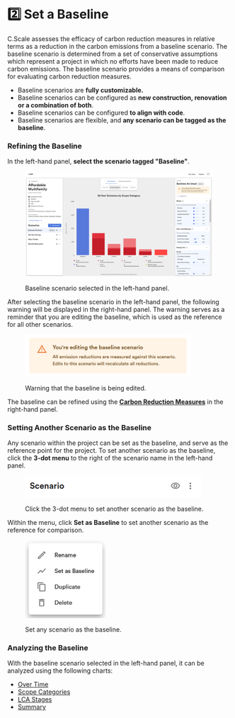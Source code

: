 # 2️⃣ Set a Baseline

C.Scale assesses the efficacy of carbon reduction measures in relative terms as a reduction in the carbon emissions from a baseline scenario. The baseline scenario is determined from a set of conservative assumptions which represent a project in which no efforts have been made to reduce carbon emissions. The baseline scenario provides a means of comparison for evaluating carbon reduction measures.&#x20;

* Baseline scenarios are **fully customizable.**&#x20;
* Baseline scenarios can be configured as **new construction, renovation or a combination of both**.&#x20;
* Baseline scenarios can be configured **to align with code**.&#x20;
* Baseline scenarios are flexible, and **any scenario can be tagged as the baseline**.

### Refining the Baseline

In the left-hand panel, **select the scenario tagged "Baseline"**.

<div align="left"><figure><img src="../.gitbook/assets/Baseline (1).png" alt="" width="563"><figcaption><p>Baseline scenario selected in the left-hand panel.</p></figcaption></figure></div>

After selecting the baseline scenario in the left-hand panel, the following warning will be displayed in the right-hand panel. The warning serves as a reminder that you are editing the baseline, which is used as the reference for all other scenarios.

<div align="left"><figure><img src="../.gitbook/assets/image (26).png" alt="" width="375"><figcaption><p>Warning that the baseline is being edited.</p></figcaption></figure></div>

The baseline can be refined using the [**Carbon Reduction Measures**](reduce-emissions/) in the right-hand panel.&#x20;

### Setting Another Scenario as the Baseline

Any scenario within the project can be set as the baseline, and serve as the reference point for the project. To set another scenario as the baseline, click the **3-dot menu** to the right of the scenario name in the left-hand panel.&#x20;

<div align="left"><figure><img src="../.gitbook/assets/image (13).png" alt="" width="399"><figcaption><p>Click the 3-dot menu to set another scenario as the baseline.</p></figcaption></figure></div>

Within the menu, click **Set as Baseline** to set another scenario as the reference for comparison.

<div align="left"><figure><img src="../.gitbook/assets/image (14).png" alt="" width="182"><figcaption><p>Set any scenario as the baseline.</p></figcaption></figure></div>

### Analyzing the Baseline

With the baseline scenario selected in the left-hand panel, it can be analyzed using the following charts:

* [Over Time](reduce-emissions/analyze-scenarios.md#over-time-chart)
* [Scope Categories](reduce-emissions/analyze-scenarios.md#scope-categories-chart)
* [LCA Stages](reduce-emissions/analyze-scenarios.md#lca-stages-chart)
* [Summary](reduce-emissions/analyze-scenarios.md#summary-chart)
